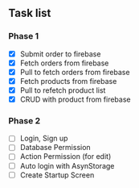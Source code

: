 ## Task list
### Phase 1
- [x] Submit order to firebase 
- [x] Fetch orders from firebase 
- [x] Pull to fetch orders from firebase 
- [x] Fetch products from firebase 
- [x] Pull to refetch product list 
- [x] CRUD with product from firebase

### Phase 2
- [ ] Login, Sign up  
- [ ] Database Permission  
- [ ] Action Permission (for edit)  
- [ ] Auto login with AsynStorage  
- [ ] Create Startup Screen 
